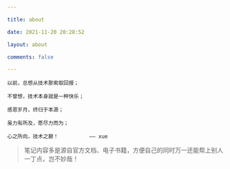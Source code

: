 ```yaml
---

title: about

date: 2021-11-20 20:28:52

layout: about

comments: false

---
```


```
以前，总想从技术那索取回报；

不曾想，技术本身就是一种快乐；

感恩岁月，终归于本源；

虽力有所及，愿尽力而为；

心之所向，技术之巅！			—— xue
```

> 笔记内容多是源自官方文档、电子书籍，方便自己的同时万一还能帮上别人一丁点，岂不妙哉！
